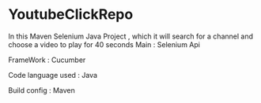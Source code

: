 # YoutubeClickRepo
In this Maven Selenium Java Project , which it will search for a channel and choose a video to play for 40 seconds
Main : Selenium Api

FrameWork : Cucumber

Code language used : Java

Build config : Maven
